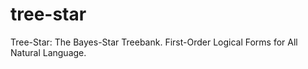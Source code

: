 # tree-star
Tree-Star: The Bayes-Star Treebank. First-Order Logical Forms for All Natural Language.

